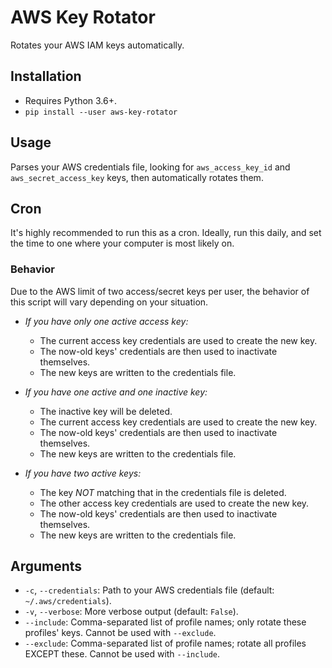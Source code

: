 # AWS Key Rotator

Rotates your AWS IAM keys automatically.

## Installation
* Requires Python 3.6+.
* `pip install --user aws-key-rotator`

## Usage
Parses your AWS credentials file, looking for `aws_access_key_id` and `aws_secret_access_key`
keys, then automatically rotates them.

## Cron
It's highly recommended to run this as a cron. Ideally, run this daily, and set the time
to one where your computer is most likely on.

### Behavior
Due to the AWS limit of two access/secret keys per user, the behavior of this script will
vary depending on your situation.

* *If you have only one active access key:*
  * The current access key credentials are used to create the new key.
  * The now-old keys' credentials are then used to inactivate themselves.
  * The new keys are written to the credentials file.

* *If you have one active and one inactive key:*
  * The inactive key will be deleted.
  * The current access key credentials are used to create the new key.
  * The now-old keys' credentials are then used to inactivate themselves.
  * The new keys are written to the credentials file.

* *If you have two active keys:*
  * The key *NOT* matching that in the credentials file is deleted.
  * The other access key credentials are used to create the new key.
  * The now-old keys' credentials are then used to inactivate themselves.
  * The new keys are written to the credentials file.

## Arguments
* `-c`, `--credentials`: Path to your AWS credentials file (default: `~/.aws/credentials`).
* `-v`, `--verbose`: More verbose output (default: `False`).
* `--include`: Comma-separated list of profile names; only rotate these profiles' keys.
  Cannot be used with `--exclude`.
* `--exclude`: Comma-separated list of profile names; rotate all profiles EXCEPT these.
  Cannot be used with `--include`.
